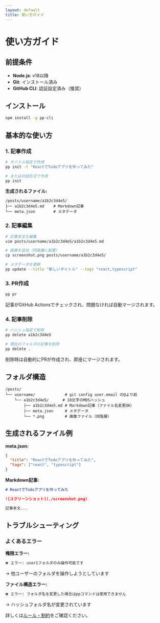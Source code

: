 ```yaml
---
layout: default
title: 使い方ガイド
---
```


# 使い方ガイド

## 前提条件

- **Node.js**: v18以降
- **Git**: インストール済み
- **GitHub CLI**: 認証設定済み（推奨）

## インストール

```bash
npm install -g pp-cli
```

## 基本的な使い方

### 1. 記事作成

```bash
# タイトル指定で作成
pp init -t "ReactでTodoアプリを作ってみた"

# または対話形式で作成
pp init
```

**生成されるファイル:**
```
/posts/username/a1b2c3d4e5/
├── a1b2c3d4e5.md    # Markdown記事
└── meta.json        # メタデータ
```

### 2. 記事編集

```bash
# 記事本文を編集
vim posts/username/a1b2c3d4e5/a1b2c3d4e5.md

# 画像を追加（同階層に配置）
cp screenshot.png posts/username/a1b2c3d4e5/

# メタデータを更新
pp update --title "新しいタイトル" --tags "react,typescript"
```

### 3. PR作成

```bash
pp pr
```

記事がGitHub Actionsでチェックされ、問題なければ自動マージされます。

### 4. 記事削除

```bash
# ハッシュ指定で削除
pp delete a1b2c3d4e5

# 現在のフォルダの記事を削除
pp delete .
```

削除時は自動的にPRが作成され、即座にマージされます。

## フォルダ構造

```
/posts/
└── username/             # git config user.email の@より前
    └── a1b2c3d4e5/      # 10文字のMD5ハッシュ
        ├── a1b2c3d4e5.md # Markdown記事（ファイル名変更OK）
        ├── meta.json     # メタデータ
        └── *.png         # 画像ファイル（同階層）
```

## 生成されるファイル例

**meta.json:**
```json
{
  "title": "ReactでTodoアプリを作ってみた",
  "tags": ["react", "typescript"]
}
```

**Markdown記事:**
```markdown
# ReactでTodoアプリを作ってみた

![スクリーンショット](./screenshot.png)

記事本文...
```

## トラブルシューティング

### よくあるエラー

**権限エラー:**
```bash
❌ エラー: user1フォルダのみ操作可能です
```
→ 他ユーザーのフォルダを操作しようとしています

**ファイル構造エラー:**
```bash
❌ エラー: フォルダ名を変更した場合はppコマンドは使用できません
```
→ ハッシュフォルダ名が変更されています

詳しくは[ルール・制約](./rules)をご確認ください。